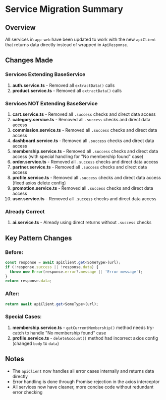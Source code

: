 # Service Migration Summary

## Overview
All services in `app-web` have been updated to work with the new `apiClient` that returns data directly instead of wrapped in `ApiResponse`.

## Changes Made

### Services Extending BaseService
1. **auth.service.ts** - Removed all `extractData()` calls
2. **product.service.ts** - Removed all `extractData()` calls

### Services NOT Extending BaseService
1. **cart.service.ts** - Removed all `.success` checks and direct data access
2. **category.service.ts** - Removed all `.success` checks and direct data access
3. **commission.service.ts** - Removed all `.success` checks and direct data access
4. **dashboard.service.ts** - Removed all `.success` checks and direct data access
5. **membership.service.ts** - Removed all `.success` checks and direct data access (with special handling for "No membership found" case)
6. **order.service.ts** - Removed all `.success` checks and direct data access
7. **partner.service.ts** - Removed all `.success` checks and direct data access
8. **profile.service.ts** - Removed all `.success` checks and direct data access (fixed axios delete config)
9. **promotion.service.ts** - Removed all `.success` checks and direct data access
10. **user.service.ts** - Removed all `.success` checks and direct data access

### Already Correct
1. **ai.service.ts** - Already using direct returns without `.success` checks

## Key Pattern Changes

### Before:
```typescript
const response = await apiClient.get<SomeType>(url);
if (!response.success || !response.data) {
  throw new Error(response.error?.message || 'Error message');
}
return response.data;
```

### After:
```typescript
return await apiClient.get<SomeType>(url);
```

### Special Cases:
1. **membership.service.ts** - `getCurrentMembership()` method needs try-catch to handle "No membership found" case
2. **profile.service.ts** - `deleteAccount()` method had incorrect axios config (changed `body` to `data`)

## Notes
- The `apiClient` now handles all error cases internally and returns data directly
- Error handling is done through Promise rejection in the axios interceptor
- All services now have cleaner, more concise code without redundant error checking